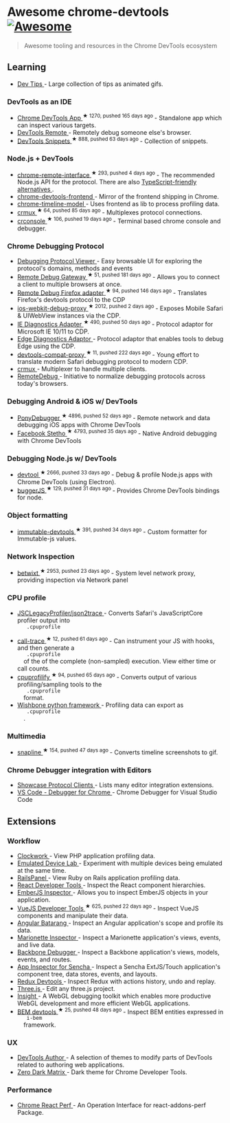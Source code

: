 <h1>
 Awesome chrome-devtools
 <a href="https://github.com/sindresorhus/awesome">
  <img alt="Awesome" src="https://cdn.rawgit.com/sindresorhus/awesome/d7305f38d29fed78fa85652e3a63e154dd8e8829/media/badge.svg"/>
 </a>
</h1>
<blockquote>
 <p>
  Awesome tooling and resources in the Chrome DevTools ecosystem
 </p>
</blockquote>
<h2>
 Learning
</h2>
<ul>
 <li>
  <a href="https://umaar.com/dev-tips/">
   Dev Tips
  </a>
  - Large collection of tips as animated gifs.
 </li>
</ul>
<h3>
 DevTools as an IDE
</h3>
<ul>
 <li>
  <a href="https://github.com/auchenberg/chrome-devtools-app">
   Chrome DevTools App
  </a>
  <sup>
   &#9733 1270, pushed 165 days ago
  </sup>
  - Standalone app which can inspect various targets.
 </li>
 <li>
  <a href="https://devtoolsremote.com/">
   DevTools Remote
  </a>
  - Remotely debug someone else's browser.
 </li>
 <li>
  <a href="https://github.com/bahmutov/code-snippets">
   DevTools Snippets
  </a>
  <sup>
   &#9733 888, pushed 63 days ago
  </sup>
  - Collection of snippets.
 </li>
</ul>
<h3>
 Node.js + DevTools
</h3>
<ul>
 <li>
  <a href="https://github.com/cyrus-and/chrome-remote-interface">
   chrome-remote-interface
  </a>
  <sup>
   &#9733 293, pushed 4 days ago
  </sup>
  - The recommended Node.js API for the protocol. There are also
  <a href="https://github.com/DickvdBrink/chrome-debug-protocol">
   TypeScript-friendly alternatives
  </a>
  .
 </li>
 <li>
  <a href="https://www.npmjs.com/package/chrome-devtools-frontend">
   chrome-devtools-frontend
  </a>
  - Mirror of the frontend shipping in Chrome.
 </li>
 <li>
  <a href="https://www.npmjs.com/package/devtools-timeline-model">
   chrome-timeline-model
  </a>
  - Uses frontend as lib to process profiling data.
 </li>
 <li>
  <a href="https://github.com/sidorares/crmux">
   crmux
  </a>
  <sup>
   &#9733 64, pushed 85 days ago
  </sup>
  - Multiplexes protocol connections.
 </li>
 <li>
  <a href="https://github.com/sidorares/crconsole">
   crconsole
  </a>
  <sup>
   &#9733 106, pushed 19 days ago
  </sup>
  - Terminal based chrome console and debugger.
 </li>
</ul>
<h3>
 Chrome Debugging Protocol
</h3>
<ul>
 <li>
  <a href="https://chromedevtools.github.io/debugger-protocol-viewer/">
   Debugging Protocol Viewer
  </a>
  - Easy browsable UI for exploring the protocol's domains, methods and events
 </li>
 <li>
  <a href="https://github.com/RemoteDebug/remotedebug-gateway">
   Remote Debug Gateway
  </a>
  <sup>
   &#9733 51, pushed 181 days ago
  </sup>
  - Allows you to connect a client to multiple browsers at once.
 </li>
 <li>
  <a href="https://github.com/RemoteDebug/remotedebug-firefox-adapter">
   Remote Debug Firefox adapter
  </a>
  <sup>
   &#9733 94, pushed 146 days ago
  </sup>
  - Translates Firefox's devtools protocol to the CDP
 </li>
 <li>
  <a href="https://github.com/google/ios-webkit-debug-proxy">
   ios-webkit-debug-proxy
  </a>
  <sup>
   &#9733 2012, pushed 2 days ago
  </sup>
  - Exposes Mobile Safari & UIWebView instances via the CDP.
 </li>
 <li>
  <a href="https://github.com/Microsoft/IEDiagnosticsAdapter">
   IE Diagnostics Adapter
  </a>
  <sup>
   &#9733 490, pushed 50 days ago
  </sup>
  - Protocol adaptor for Microsoft IE 10/11 to CDP.
 </li>
 <li>
  <a href="https://github.com/Microsoft/edge-diagnostics-adaptor">
   Edge Diagnostics Adaptor
  </a>
  - Protocol adaptor that enables tools to debug Edge using the CDP.
 </li>
 <li>
  <a href="https://github.com/artygus/devtools-compat-proxy">
   devtools-compat-proxy
  </a>
  <sup>
   &#9733 11, pushed 222 days ago
  </sup>
  - Young effort to translate modern Safari debugging protocol to modern CDP.
 </li>
 <li>
  <a href="https://github.com/sidorares/crmux">
   crmux
  </a>
  - Multiplexer to handle multiple clients.
 </li>
 <li>
  <a href="https://github.com/RemoteDebug">
   RemoteDebug
  </a>
  - Initiative to normalize debugging protocols across today's browsers.
 </li>
</ul>
<h3>
 Debugging Android & iOS w/ DevTools
</h3>
<ul>
 <li>
  <a href="https://github.com/square/PonyDebugger">
   PonyDebugger
  </a>
  <sup>
   &#9733 4896, pushed 52 days ago
  </sup>
  - Remote network and data debugging iOS apps with Chrome DevTools
 </li>
 <li>
  <a href="https://github.com/facebook/stetho">
   Facebook Stetho
  </a>
  <sup>
   &#9733 4793, pushed 35 days ago
  </sup>
  - Native Android debugging with Chrome DevTools
 </li>
</ul>
<h3>
 Debugging Node.js w/ DevTools
</h3>
<ul>
 <li>
  <a href="https://github.com/Jam3/devtool">
   devtool
  </a>
  <sup>
   &#9733 2666, pushed 33 days ago
  </sup>
  - Debug & profile Node.js apps with Chrome DevTools (using Electron).
 </li>
 <li>
  <a href="https://github.com/buggerjs/bugger">
   buggerJS
  </a>
  <sup>
   &#9733 129, pushed 31 days ago
  </sup>
  - Provides Chrome DevTools bindings for node.
 </li>
</ul>
<h3>
 Object formatting
</h3>
<ul>
 <li>
  <a href="https://github.com/andrewdavey/immutable-devtools">
   immutable-devtools
  </a>
  <sup>
   &#9733 391, pushed 34 days ago
  </sup>
  - Custom formatter for Immutable-js values.
 </li>
</ul>
<h3>
 Network Inspection
</h3>
<ul>
 <li>
  <a href="https://github.com/kdzwinel/betwixt">
   betwixt
  </a>
  <sup>
   &#9733 2953, pushed 23 days ago
  </sup>
  - System level network proxy, providing inspection via Network panel
 </li>
</ul>
<h3>
 CPU profile
</h3>
<ul>
 <li>
  <a href="https://github.com/facebook/react-native/blob/master/JSCLegacyProfiler/json2trace">
   JSCLegacyProfiler/json2trace
  </a>
  - Converts Safari's JavaScriptCore profiler output into
  <code>
   .cpuprofile
  </code>
 </li>
 <li>
  <a href="https://github.com/brendankenny/call-trace">
   call-trace
  </a>
  <sup>
   &#9733 12, pushed 61 days ago
  </sup>
  - Can instrument your JS with hooks, and then generate a
  <code>
   .cpuprofile
  </code>
  of the of the complete (non-sampled) execution. View either time or call counts.
 </li>
 <li>
  <a href="https://github.com/thlorenz/cpuprofilify">
   cpuprofilify
  </a>
  <sup>
   &#9733 94, pushed 65 days ago
  </sup>
  - Converts output of various profiling/sampling tools to the
  <code>
   .cpuprofile
  </code>
  format.
 </li>
 <li>
  <a href="http://wishbone.readthedocs.org/en/develop/miscellaneous.html#profiling">
   Wishbone python framework
  </a>
  - Profiling data can export as
  <code>
   .cpuprofile
  </code>
  .
 </li>
</ul>
<h3>
 Multimedia
</h3>
<ul>
 <li>
  <a href="https://github.com/pmdartus/snapline">
   snapline
  </a>
  <sup>
   &#9733 154, pushed 47 days ago
  </sup>
  - Converts timeline screenshots to gif.
 </li>
</ul>
<h3>
 Chrome Debugger integration with Editors
</h3>
<ul>
 <li>
  <a href="https://developer.chrome.com/devtools/docs/debugging-clients">
   Showcase Protocol Clients
  </a>
  - Lists many editor integration extensions.
 </li>
 <li>
  <a href="https://github.com/Microsoft/vscode-chrome-debug/">
   VS Code - Debugger for Chrome
  </a>
  - Chrome Debugger for Visual Studio Code
 </li>
</ul>
<h2>
 Extensions
</h2>
<h3>
 Workflow
</h3>
<ul>
 <li>
  <a href="https://chrome.google.com/webstore/detail/clockwork/dmggabnehkmmfmdffgajcflpdjlnoemp?hl=en">
   Clockwork
  </a>
  - View PHP application profiling data.
 </li>
 <li>
  <a href="https://chrome.google.com/webstore/detail/emulated-device-lab/oaonfodocibcdobdeelbbfggjombamff">
   Emulated Device Lab
  </a>
  - Experiment with multiple devices being emulated at the same time.
 </li>
 <li>
  <a href="https://chrome.google.com/webstore/detail/railspanel/gjpfobpafnhjhbajcjgccbbdofdckggg?hl=en-US">
   RailsPanel
  </a>
  - View Ruby on Rails application profiling data.
 </li>
 <li>
  <a href="https://chrome.google.com/webstore/detail/react-developer-tools/fmkadmapgofadopljbjfkapdkoienihi">
   React Developer Tools
  </a>
  - Inspect the React component hierarchies.
 </li>
 <li>
  <a href="https://chrome.google.com/webstore/detail/ember-inspector/bmdblncegkenkacieihfhpjfppoconhi">
   EmberJS Inspector
  </a>
  - Allows you to inspect EmberJS objects in your application.
 </li>
 <li>
  <a href="https://github.com/vuejs/vue-devtools">
   VueJS Developer Tools
  </a>
  <sup>
   &#9733 625, pushed 22 days ago
  </sup>
  - Inspect VueJS components and manipulate their data.
 </li>
 <li>
  <a href="https://chrome.google.com/webstore/detail/angularjs-batarang/ighdmehidhipcmcojjgiloacoafjmpfk">
   Angular Batarang
  </a>
  - Inspect an Angular application's scope and profile its data.
 </li>
 <li>
  <a href="https://chrome.google.com/webstore/detail/marionette-inspector/fbgfjlockdhidoaempmjcddibjklhpka">
   Marionette Inspector
  </a>
  - Inspect a Marionette application's views, events, and live data.
 </li>
 <li>
  <a href="https://chrome.google.com/webstore/detail/backbone-debugger/bhljhndlimiafopmmhjlgfpnnchjjbhd">
   Backbone Debugger
  </a>
  - Inspect a Backbone application's views, models, events, and routes.
 </li>
 <li>
  <a href="https://chrome.google.com/webstore/detail/app-inspector-for-sencha/pbeapidedgdpniokbedbfbaacglkceae">
   App Inspector for Sencha
  </a>
  - Inspect a Sencha ExtJS/Touch application's component tree, data stores, events, and layouts.
 </li>
 <li>
  <a href="https://chrome.google.com/webstore/detail/redux-devtools/lmhkpmbekcpmknklioeibfkpmmfibljd">
   Redux Devtools
  </a>
  - Inspect Redux with actions history, undo and replay.
 </li>
 <li>
  <a href="https://chrome.google.com/webstore/detail/threejs-editor-extension/fbgbekpggeldiacgjkacbkkcbjhmakea/">
   Three.js
  </a>
  - Edit any three.js project.
 </li>
 <li>
  <a href="https://github.com/3Dparallax/insight/">
   Insight
  </a>
  - A WebGL debugging toolkit which enables more productive WebGL development and more efficient WebGL applications.
 </li>
 <li>
  <a href="https://github.com/escaton/bem-chrome-devtools">
   BEM devtools
  </a>
  <sup>
   &#9733 25, pushed 48 days ago
  </sup>
  - Inspect BEM entities expressed in
  <code>
   i-bem
  </code>
  framework.
 </li>
</ul>
<h3>
 UX
</h3>
<ul>
 <li>
  <a href="https://chrome.google.com/webstore/detail/devtools-author/egfhcfdfnajldliefpdoaojgahefjhhi">
   DevTools Author
  </a>
  - A selection of themes to modify parts of DevTools related to authoring web applications.
 </li>
 <li>
  <a href="https://chrome.google.com/webstore/detail/devtools-theme-zero-dark/bomhdjeadceaggdgfoefmpeafkjhegbo">
   Zero Dark Matrix
  </a>
  - Dark theme for Chrome Developer Tools.
 </li>
</ul>
<h3>
 Performance
</h3>
<ul>
 <li>
  <a href="https://chrome.google.com/webstore/detail/react-perf/hacmcodfllhbnekmghgdlplbdnahmhmm">
   Chrome React Perf
  </a>
  - An Operation Interface for react-addons-perf Package.
 </li>
</ul>
